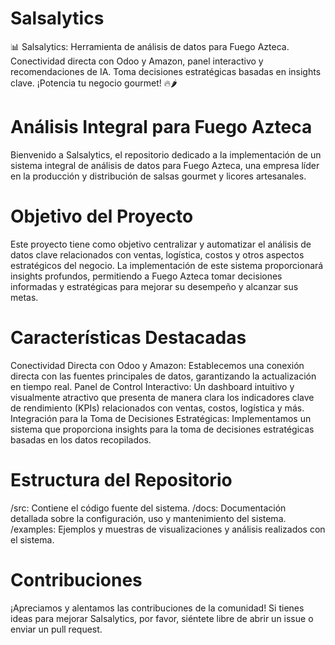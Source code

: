 # Salsalytics
📊 Salsalytics: Herramienta de análisis de datos para Fuego Azteca. Conectividad directa con Odoo y Amazon, panel interactivo y recomendaciones de IA. Toma decisiones estratégicas basadas en insights clave. ¡Potencia tu negocio gourmet! 🔥🌶️

# Análisis Integral para Fuego Azteca
  Bienvenido a Salsalytics, el repositorio dedicado a la implementación de un sistema integral de análisis de datos para Fuego Azteca, una empresa líder en la producción y distribución de salsas gourmet y licores artesanales.

# Objetivo del Proyecto
  Este proyecto tiene como objetivo centralizar y automatizar el análisis de datos clave relacionados con ventas, logística, costos y otros aspectos estratégicos del negocio. La implementación de este sistema proporcionará insights profundos, permitiendo a Fuego Azteca tomar decisiones informadas y estratégicas para mejorar su desempeño y alcanzar sus metas.

# Características Destacadas
  Conectividad Directa con Odoo y Amazon: Establecemos una conexión directa con las fuentes principales de datos, garantizando la actualización en tiempo real.
  Panel de Control Interactivo: Un dashboard intuitivo y visualmente atractivo que presenta de manera clara los indicadores clave de rendimiento (KPIs) relacionados con ventas, costos, logística y más.
  Integración para la Toma de Decisiones Estratégicas: Implementamos un sistema que proporciona insights para la toma de decisiones estratégicas basadas en los datos recopilados.
# Estructura del Repositorio
  /src: Contiene el código fuente del sistema.
  /docs: Documentación detallada sobre la configuración, uso y mantenimiento del sistema.
  /examples: Ejemplos y muestras de visualizaciones y análisis realizados con el sistema.
# Contribuciones
¡Apreciamos y alentamos las contribuciones de la comunidad! Si tienes ideas para mejorar Salsalytics, por favor, siéntete libre de abrir un issue o enviar un pull request.
